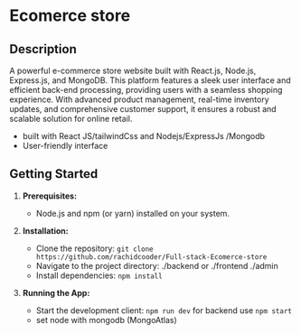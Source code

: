 # Ecomerce store

## Description
A powerful e-commerce store website built with React.js, Node.js, Express.js, and MongoDB.
 This platform features a sleek user interface and efficient back-end processing,
 providing users with a seamless shopping experience. With advanced product management, real-time inventory updates,
 and comprehensive customer support, it ensures a robust and scalable solution for online retail.

- built with React JS/tailwindCss and Nodejs/ExpressJs /Mongodb
- User-friendly interface  

## Getting Started

1. **Prerequisites:**
    - Node.js and npm (or yarn) installed on your system.

2. **Installation:**
    - Clone the repository: `git clone https://github.com/rachidcooder/Full-stack-Ecomerce-store`
    - Navigate to the project directory: ./backend or ./frontend ./admin
    - Install dependencies: `npm install`

3. **Running the App:**
    - Start the development client: `npm run dev` for backend use `npm start`
    - set node with mongodb (MongoAtlas) 
